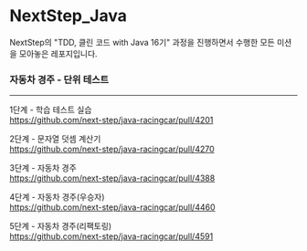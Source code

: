 # NextStep_Java
NextStep의 "TDD, 클린 코드 with Java 16기" 과정을 진행하면서 수행한 모든 미션을 모아놓은 레포지입니다.

### 자동차 경주 - 단위 테스트
---
1단계 - 학습 테스트 실습
<br>
https://github.com/next-step/java-racingcar/pull/4201

2단계 - 문자열 덧셈 계산기
<br>
https://github.com/next-step/java-racingcar/pull/4270

3단계 - 자동차 경주
<br>
https://github.com/next-step/java-racingcar/pull/4388

4단계 - 자동차 경주(우승자)
<br>
https://github.com/next-step/java-racingcar/pull/4460

5단계 - 자동차 경주(리팩토링)
<br>
https://github.com/next-step/java-racingcar/pull/4591
